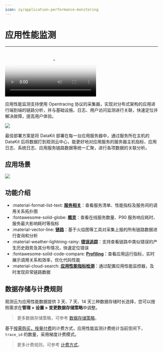 ```yaml
---
icon: zy/application-performance-monitoring
---
```

# 应用性能监测
---

<video controls="controls" poster="https://static.guance.com/dataflux/help/video/apm.jpeg" >
      <source id="mp4" src="https://static.guance.com/dataflux/help/video/apm.mp4" type="video/mp4">
</video>

应用性能监测支持使用 Opentracing 协议的采集器，实现对分布式架构的应用进行端到端的链路分析，并与基础设施、日志、用户访问监测进行关联，快速定位并解决故障，提高用户体验。


![](img/1.apm-2.png)

最佳部署方案是将 DataKit 部署在每一台应用服务器中，通过服务所在主机的 DataKit 后将数据打到观测云中心，能更好地对应用服务的服务器主机指标、应用日志、系统日志、应用服务链路数据等统一汇聚，进行各项数据的关联分析。


## 应用场景

![](img/apm-usecase.png)

<!--
- 大规模分布式应用的高效管理：通过服务清单，您可以实时查看不同服务的所有权、依赖关系、性能指标，快速发现和解决服务的性能问题；
- 端到端的分布式链路分析：通过火焰图，您可以轻松观测整条链路中每个 Span 的流转和执行效率；
- 数据关联分析：通过丰富的标签功能自动关联基础设施、日志、用户访问监测等数据进行分析；
- 方法级的代码性能追踪：通过采集 Profile 数据，获取链路相关 Span 的关联代码执行片段，直观展示性能瓶颈，帮助开发人员发现代码优化方向。
-->


## 功能介绍

<div class="grid cards" markdown>

- :material-format-list-text: __[服务相关](./service-manag/index.md)__：查看服务清单、性能指标及服务间的调用关系拓扑图
- :fontawesome-solid-globe: __[概览](overview.md)__：查看在线服务数量、P90 服务响应耗时、服务最大影响耗时等指标
- :material-vector-line: __[链路](./explorer/index.md)__：基于火焰图等工具对采集上报的所有链路数据进行查询和分析
- :material-weather-lightning-rainy: __[错误追踪](error.md)__：支持查看链路中类似错误的产生历史趋势及其分布情况，快速定位错误
- :fontawesome-solid-code-compare: __[Profiling](profile.md)__：查看应用运行指标，实时展示调用关系和效率，优化代码性能
- :material-cloud-search: __[应用性能指标检测](../monitoring/monitor/application-performance-detection.md)__：通过配置应用性能监控器，及时发现异常链路数据

</div>


## 数据存储与计费规则

观测云为应用性能数据提供 3 天、7 天、14 天三种数据存储时长选择，您可以按照需求在**管理 > 设置 > 变更数据存储策略**中调整。

> 更多数据存储策略，可参考 [数据存储策略](../billing-method/data-storage.md)。


基于<u>按需购买，按量付费</u>的计费方式，应用性能监测计费统计当前空间下，`trace_id` 的数量，采用梯度计费模式。

> 更多计费规则，可参考 [计费方式](../billing-method/index.md)。
